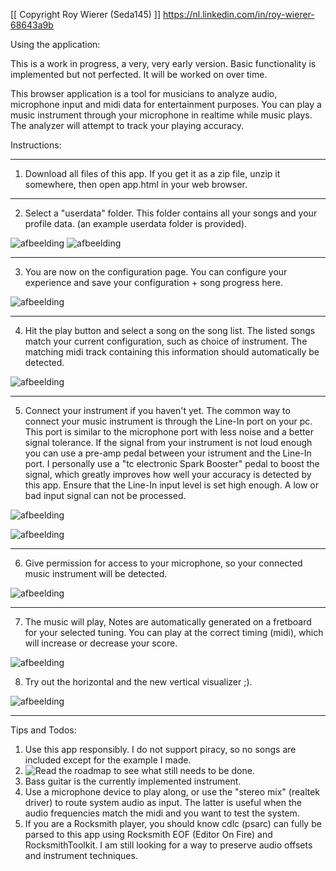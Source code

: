 [[ Copyright Roy Wierer (Seda145) ]]
https://nl.linkedin.com/in/roy-wierer-68643a9b 


Using the application:

This is a work in progress, a very, very early version. Basic functionality is implemented but not perfected. It will be worked on over time. 

This browser application is a tool for musicians to analyze audio, microphone input and midi data for entertainment purposes.
You can play a music instrument through your microphone in realtime while music plays. The analyzer will attempt to track your playing accuracy.


Instructions:

---

1. Download all files of this app. If you get it as a zip file, unzip it somewhere, then open app.html in your web browser.

---

2. Select a "userdata" folder. This folder contains all your songs and your profile data. (an example userdata folder is provided).

![afbeelding](https://github.com/Seda145/MeloNade/assets/30213433/7d7fe1c0-4d71-4bd7-b512-decbef62c942)
![afbeelding](https://github.com/Seda145/MeloNade/assets/30213433/b14dfbe8-4a86-4c95-94e3-c18e7df3f935)

---

3.  You are now on the configuration page. You can configure your experience and save your configuration + song progress here.
   
![afbeelding](https://github.com/Seda145/MeloNade/assets/30213433/517a2d75-8f7c-4477-ae92-632abda84cb6)

---

4. Hit the play button and select a song on the song list. The listed songs match your current configuration, such as choice of instrument. The matching midi track containing this information should automatically be detected.

![afbeelding](https://github.com/Seda145/MeloNade/assets/30213433/7329294d-ee3b-4b6a-9523-5322ecfab82e)

---

5. Connect your instrument if you haven't yet. The common way to connect your music instrument is through the Line-In port on your pc. This port is similar to the microphone port with less noise and a better signal tolerance. If the signal from your instrument is not loud enough you can use a pre-amp pedal between your istrument and the Line-In port. I personally use a "tc electronic Spark Booster" pedal to boost the signal, which greatly improves how well your accuracy is detected by this app. Ensure that the Line-In input level is set high enough. A low or bad input signal can not be processed.

![afbeelding](https://github.com/Seda145/MeloNade/assets/30213433/15d409bf-33df-444f-94ba-f9138dd46356)

![afbeelding](https://github.com/Seda145/MeloNade/assets/30213433/10a45509-96c2-4141-bd04-9fb5d5b27c95)

---

6. Give permission for access to your microphone, so your connected music instrument will be detected. 
   
![afbeelding](https://github.com/Seda145/MeloNade/assets/30213433/a56f15f4-3a7d-43a3-940c-196532e02a71)

---

7. The music will play, Notes are automatically generated on a fretboard for your selected tuning. You can play at the correct timing (midi), which will increase or decrease your score.
   
![afbeelding](https://github.com/Seda145/MeloNade/assets/30213433/1ee7aa41-897a-45d8-a1db-11d4215e75ad)

8. Try out the horizontal and the new vertical visualizer ;).

![afbeelding](https://github.com/Seda145/MeloNade/assets/30213433/9c720a68-3d19-416b-be54-ea191d702495)


---

Tips and Todos:

1. Use this app responsibly. I do not support piracy, so no songs are included except for the example I made.
2. ![Read the roadmap](https://github.com/Seda145/MeloNade/wiki/Roadmap) to see what still needs to be done.
3. Bass guitar is the currently implemented instrument. 
4. Use a microphone device to play along, or use the "stereo mix" (realtek driver) to route system audio as input. The latter is useful when the audio frequencies match the midi and you want to test the system.
5. If you are a Rocksmith player, you should know cdlc (psarc) can fully be parsed to this app using Rocksmith EOF (Editor On Fire) and RocksmithToolkit. I am still looking for a way to preserve audio offsets and instrument techniques.
